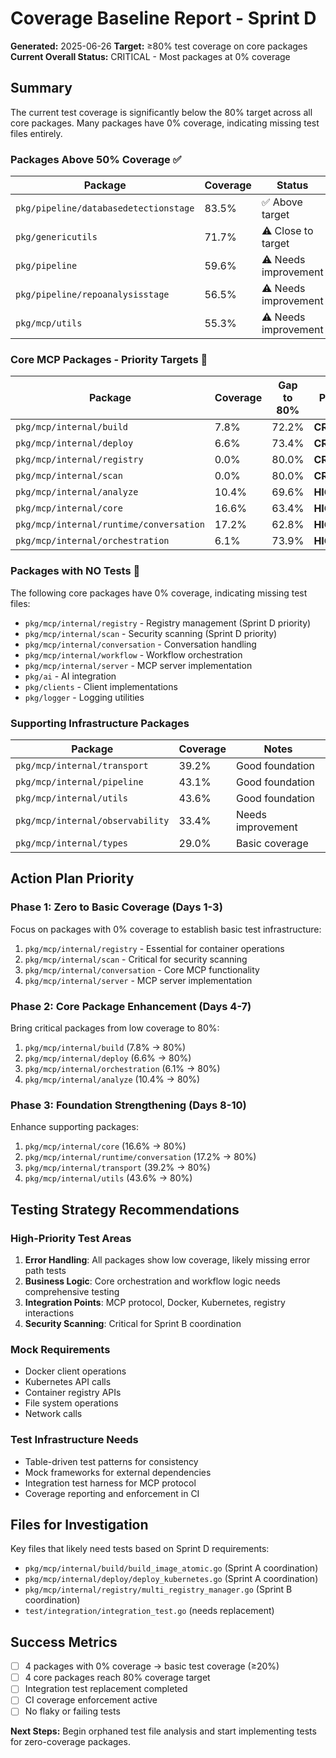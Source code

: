 # Coverage Baseline Report - Sprint D

**Generated:** 2025-06-26
**Target:** ≥80% test coverage on core packages
**Current Overall Status:** CRITICAL - Most packages at 0% coverage

## Summary

The current test coverage is significantly below the 80% target across all core packages. Many packages have 0% coverage, indicating missing test files entirely.

### Packages Above 50% Coverage ✅
| Package | Coverage | Status |
|---------|----------|---------|
| `pkg/pipeline/databasedetectionstage` | 83.5% | ✅ Above target |
| `pkg/genericutils` | 71.7% | ⚠️ Close to target |
| `pkg/pipeline` | 59.6% | ⚠️ Needs improvement |
| `pkg/pipeline/repoanalysisstage` | 56.5% | ⚠️ Needs improvement |
| `pkg/mcp/utils` | 55.3% | ⚠️ Needs improvement |

### Core MCP Packages - Priority Targets 🚨
| Package | Coverage | Gap to 80% | Priority |
|---------|----------|-------------|----------|
| `pkg/mcp/internal/build` | 7.8% | 72.2% | **CRITICAL** |
| `pkg/mcp/internal/deploy` | 6.6% | 73.4% | **CRITICAL** |
| `pkg/mcp/internal/registry` | 0.0% | 80.0% | **CRITICAL** |
| `pkg/mcp/internal/scan` | 0.0% | 80.0% | **CRITICAL** |
| `pkg/mcp/internal/analyze` | 10.4% | 69.6% | **HIGH** |
| `pkg/mcp/internal/core` | 16.6% | 63.4% | **HIGH** |
| `pkg/mcp/internal/runtime/conversation` | 17.2% | 62.8% | **HIGH** |
| `pkg/mcp/internal/orchestration` | 6.1% | 73.9% | **HIGH** |

### Packages with NO Tests 🚨
The following core packages have 0% coverage, indicating missing test files:
- `pkg/mcp/internal/registry` - Registry management (Sprint D priority)
- `pkg/mcp/internal/scan` - Security scanning (Sprint D priority)
- `pkg/mcp/internal/conversation` - Conversation handling
- `pkg/mcp/internal/workflow` - Workflow orchestration
- `pkg/mcp/internal/server` - MCP server implementation
- `pkg/ai` - AI integration
- `pkg/clients` - Client implementations
- `pkg/logger` - Logging utilities

### Supporting Infrastructure Packages
| Package | Coverage | Notes |
|---------|----------|--------|
| `pkg/mcp/internal/transport` | 39.2% | Good foundation |
| `pkg/mcp/internal/pipeline` | 43.1% | Good foundation |
| `pkg/mcp/internal/utils` | 43.6% | Good foundation |
| `pkg/mcp/internal/observability` | 33.4% | Needs improvement |
| `pkg/mcp/internal/types` | 29.0% | Basic coverage |

## Action Plan Priority

### Phase 1: Zero to Basic Coverage (Days 1-3)
Focus on packages with 0% coverage to establish basic test infrastructure:
1. `pkg/mcp/internal/registry` - Essential for container operations
2. `pkg/mcp/internal/scan` - Critical for security scanning
3. `pkg/mcp/internal/conversation` - Core MCP functionality
4. `pkg/mcp/internal/server` - MCP server implementation

### Phase 2: Core Package Enhancement (Days 4-7)
Bring critical packages from low coverage to 80%:
1. `pkg/mcp/internal/build` (7.8% → 80%)
2. `pkg/mcp/internal/deploy` (6.6% → 80%)
3. `pkg/mcp/internal/orchestration` (6.1% → 80%)
4. `pkg/mcp/internal/analyze` (10.4% → 80%)

### Phase 3: Foundation Strengthening (Days 8-10)
Enhance supporting packages:
1. `pkg/mcp/internal/core` (16.6% → 80%)
2. `pkg/mcp/internal/runtime/conversation` (17.2% → 80%)
3. `pkg/mcp/internal/transport` (39.2% → 80%)
4. `pkg/mcp/internal/utils` (43.6% → 80%)

## Testing Strategy Recommendations

### High-Priority Test Areas
1. **Error Handling**: All packages show low coverage, likely missing error path tests
2. **Business Logic**: Core orchestration and workflow logic needs comprehensive testing
3. **Integration Points**: MCP protocol, Docker, Kubernetes, registry interactions
4. **Security Scanning**: Critical for Sprint B coordination

### Mock Requirements
- Docker client operations
- Kubernetes API calls
- Container registry APIs
- File system operations
- Network calls

### Test Infrastructure Needs
- Table-driven test patterns for consistency
- Mock frameworks for external dependencies
- Integration test harness for MCP protocol
- Coverage reporting and enforcement in CI

## Files for Investigation
Key files that likely need tests based on Sprint D requirements:
- `pkg/mcp/internal/build/build_image_atomic.go` (Sprint A coordination)
- `pkg/mcp/internal/deploy/deploy_kubernetes.go` (Sprint A coordination)
- `pkg/mcp/internal/registry/multi_registry_manager.go` (Sprint B coordination)
- `test/integration/integration_test.go` (needs replacement)

## Success Metrics
- [ ] 4 packages with 0% coverage → basic test coverage (≥20%)
- [ ] 4 core packages reach 80% coverage target
- [ ] Integration test replacement completed
- [ ] CI coverage enforcement active
- [ ] No flaky or failing tests

**Next Steps:** Begin orphaned test file analysis and start implementing tests for zero-coverage packages.
